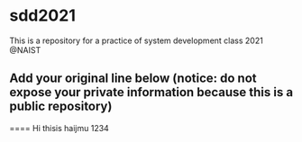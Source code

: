 # sdd2021
This is a repository for a practice of system development class 2021 @NAIST
## Add your original line below (notice: do not expose your private information because this is a public repository)
====
Hi thisis haijmu 1234
